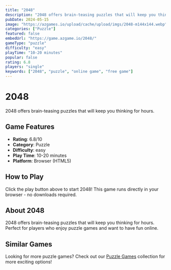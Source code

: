```yaml
---
title: "2048"
description: "2048 offers brain-teasing puzzles that will keep you thinking for hours."
pubDate: 2024-05-15
image: "https://azgames.io/upload/cache/upload/imgs/2048-m144x144.webp"
categories: ["Puzzle"]
featured: false
embedUrl: "https://game.azgame.io/2048/"
gameType: "puzzle"
difficulty: "easy"
playTime: "10-20 minutes"
popular: false
rating: 6.8
players: "single"
keywords: ["2048", "puzzle", "online game", "free game"]
---
```


# 2048

2048 offers brain-teasing puzzles that will keep you thinking for hours.

## Game Features

- **Rating**: 6.8/10
- **Category**: Puzzle
- **Difficulty**: easy
- **Play Time**: 10-20 minutes
- **Platform**: Browser (HTML5)

## How to Play

Click the play button above to start 2048! This game runs directly in your browser - no downloads required.

## About 2048

2048 offers brain-teasing puzzles that will keep you thinking for hours. Perfect for players who enjoy puzzle games and want to have fun online.

## Similar Games

Looking for more puzzle games? Check out our [Puzzle Games](/categories/puzzle) collection for more exciting options!
